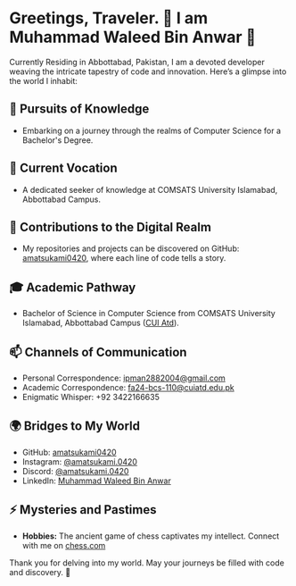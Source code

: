 # Greetings, Traveler. 👋 I am Muhammad Waleed Bin Anwar 🌟

Currently Residing in Abbottabad, Pakistan, I am a devoted developer weaving the intricate tapestry of code and innovation. Here’s a glimpse into the world I inhabit:

## 🌱 Pursuits of Knowledge
- Embarking on a journey through the realms of Computer Science for a Bachelor's Degree.

## 💼 Current Vocation
- A dedicated seeker of knowledge at COMSATS University Islamabad, Abbottabad Campus.

## 🌟 Contributions to the Digital Realm
- My repositories and projects can be discovered on GitHub: [amatsukami0420](https://github.com/amatsukami0420), where each line of code tells a story.

## 🎓 Academic Pathway
- Bachelor of Science in Computer Science from COMSATS University Islamabad, Abbottabad Campus ([CUI Atd](https://www.cuiatd.edu.pk/)).

## 📫 Channels of Communication
- Personal Correspondence: ipman2882004@gmail.com
- Academic Correspondence: fa24-bcs-110@cuiatd.edu.pk
- Enigmatic Whisper: +92 3422166635

## 🌍 Bridges to My World
- GitHub: [amatsukami0420](https://github.com/amatsukami0420)
- Instagram: [@amatsukami.0420](https://instagram.com/amatsukami.0420)
- Discord: [@amatsukami.0420](https://discordapp.com/users/788811899965931593)
- LinkedIn: [Muhammad Waleed Bin Anwar](www.linkedin.com/in/mwba0420)

## ⚡ Mysteries and Pastimes
- **Hobbies:** The ancient game of chess captivates my intellect. Connect with me on [chess.com](https://www.chess.com/member/hachimankanzaki)

Thank you for delving into my world. May your journeys be filled with code and discovery. 🚀
